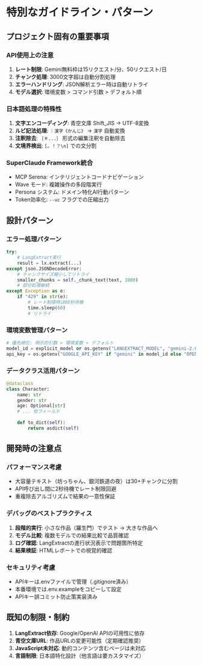 # 特別なガイドライン・パターン

## プロジェクト固有の重要事項

### API使用上の注意
1. **レート制限**: Gemini無料枠は15リクエスト/分、50リクエスト/日
2. **チャンク処理**: 3000文字超は自動分割処理
3. **エラーハンドリング**: JSON解析エラー時は自動リトライ
4. **モデル選択**: 環境変数 > コマンド引数 > デフォルト順

### 日本語処理の特殊性
1. **文字エンコーディング**: 青空文庫 Shift_JIS → UTF-8変換
2. **ルビ記法処理**: `｜漢字《かんじ》` → `漢字` 自動変換
3. **注釈除去**: `［＃...］` 形式の編集注釈を自動除去
4. **文境界検出**: `[。！？\n]` での文分割

### SuperClaude Framework統合
- MCP Serena: インテリジェントコードナビゲーション
- Wave モード: 複雑操作の多段階実行
- Persona システム: ドメイン特化AI行動パターン
- Token効率化: `--uc` フラグでの圧縮出力

## 設計パターン

### エラー処理パターン
```python
try:
    # LangExtract実行
    result = lx.extract(...)
except json.JSONDecodeError:
    # チャンクサイズ縮小してリトライ
    smaller_chunks = self._chunk_text(text, 1000)
    # 部分処理継続
except Exception as e:
    if "429" in str(e):
        # レート制限時は60秒待機
        time.sleep(60)
        # リトライ
```

### 環境変数管理パターン
```python
# 優先順位: 明示的引数 > 環境変数 > デフォルト
model_id = explicit_model or os.getenv("LANGEXTRACT_MODEL", "gemini-2.0-flash-exp")
api_key = os.getenv("GOOGLE_API_KEY" if "gemini" in model_id else "OPENAI_API_KEY")
```

### データクラス活用パターン
```python
@dataclass
class Character:
    name: str
    gender: str
    age: Optional[str]
    # ... 他フィールド
    
    def to_dict(self):
        return asdict(self)
```

## 開発時の注意点

### パフォーマンス考慮
- 大容量テキスト（坊っちゃん、銀河鉄道の夜）は30+チャンクに分割
- API呼び出し間に2秒待機でレート制限回避
- 重複除去アルゴリズムで結果の一意性保証

### デバッグのベストプラクティス
1. **段階的実行**: 小さな作品（羅生門）でテスト → 大きな作品へ
2. **モデル比較**: 複数モデルでの結果比較で品質確認
3. **ログ確認**: LangExtractの進行状況表示で問題箇所特定
4. **結果検証**: HTMLレポートでの視覚的確認

### セキュリティ考慮
- APIキーは.envファイルで管理（.gitignore済み）
- 本番環境では.env.exampleをコピーして設定
- APIキー誤コミット防止策実装済み

## 既知の制限・制約
1. **LangExtract依存**: Google/OpenAI APIの可用性に依存
2. **青空文庫URL**: 作品URLの変更可能性（定期確認推奨）
3. **JavaScript未対応**: 動的コンテンツ含むページは未対応
4. **言語制限**: 日本語特化設計（他言語は要カスタマイズ）